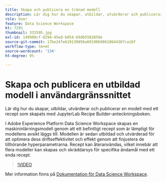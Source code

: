 ```yaml
---
title: Skapa och publicera en tränad modell
description: Lär dig hur du skapar, utbildar, utvärderar och publicerar en modell med ett recept som skapats med JupyterLab Recipe Builder-anteckningsboken.
role: User
feature: Data Science Workspace
kt: 7291
thumbnail: 333595.jpg
exl-id: 149909cf-8294-45ed-b854-b9db5582858e
source-git-commit: 17be24fe619139056a69190b98610644387ca18f
workflow-type: tm+mt
source-wordcount: '134'
ht-degree: 0%

---
```


# Skapa och publicera en utbildad modell i användargränssnittet

Lär dig hur du skapar, utbildar, utvärderar och publicerar en modell med ett recept som skapats med JupyterLab Recipe Builder-anteckningsboken.

I Adobe Experience Platform Data Science Workspace skapas en maskininlärningsmodell genom att ett befintligt recept som är lämpligt för modellens avsikt läggs till. Modellen är sedan utbildad och utvärderad för att optimera dess driftseffektivitet och effekt genom att finjustera de tillhörande hyperparametrarna. Recept kan återanvändas, vilket innebär att flera modeller kan skapas och skräddarsys för specifika ändamål med ett enda recept.

>[!VIDEO](https://video.tv.adobe.com/v/333595)

Mer information finns på [Dokumentation för Data Science Workspace](https://experienceleague.adobe.com/docs/experience-platform/data-science-workspace/home.html).
